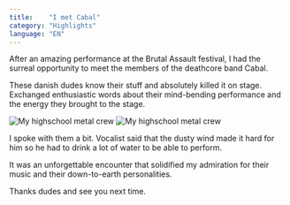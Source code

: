 ```yaml
---
title:    "I met Cabal"
category: "Highlights"
language: "EN"
---
```


After an amazing performance at the Brutal Assault festival,
I had the surreal opportunity to meet the members of the deathcore band Cabal.

These danish dudes know their stuff and absolutely killed it on stage.
Exchanged enthusiastic words about their mind-bending performance and the energy they brought to the stage.

![My highschool metal crew](/assets/music-reports/2023-08-11-i-met-cabal/cabal-band.jpg)
![My highschool metal crew](/assets/music-reports/2023-08-11-i-met-cabal/cabal-vocalist.jpg)

I spoke with them a bit. Vocalist said that the dusty wind made it hard for him so he had
to drink a lot of water to be able to perform.

It was an unforgettable encounter that solidified my admiration for their music and their down-to-earth personalities.

Thanks dudes and see you next time.

